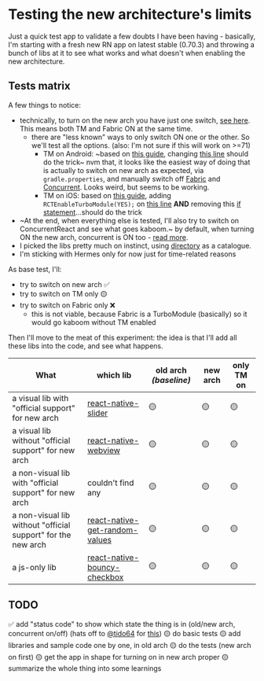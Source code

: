 # Testing the new architecture's limits

Just a quick test app to validate a few doubts I have been having - basically, I'm starting with a fresh new RN app on latest stable (0.70.3) and throwing a bunch of libs at it to see what works and what doesn't when enabling the new architecture.

## Tests matrix

A few things to notice:

- technically, to turn on the new arch you have just one switch, [see here](https://reactnative.dev/docs/next/the-new-architecture/use-app-template#enable-the-new-architecture). This means both TM and Fabric ON at the same time.
  - there are "less known" ways to only switch ON one or the other. So we'll test all the options. (also: I'm not sure if this will work on >=71)
    - TM on Android: ~based on [this guide](https://reactnative.dev/docs/new-architecture-app-modules-android#6-enable-the-useturbomodules-flag-in-your-application-oncreate), changing [this line](https://github.com/kelset/react-native-new-arch-limits/blob/main/android/app/src/main/java/com/testnewarchmatrix/MainApplication.java#L56) should do the trick~ nvm that, it looks like the easiest way of doing that is actually to switch on new arch as expected, via `gradle.properties`, and manually switch off [Fabric](https://github.com/kelset/react-native-new-arch-limits/blob/main/android/app/src/main/java/com/testnewarchmatrix/MainActivity.java#L37) and [Concurrent](https://github.com/kelset/react-native-new-arch-limits/blob/main/android/app/src/main/java/com/testnewarchmatrix/MainActivity.java#L45). Looks weird, but seems to be working.
    - TM on iOS: based on [this guide](https://reactnative.dev/docs/new-architecture-app-modules-ios#3-enable-turbo-native-module-system), adding `RCTEnableTurboModule(YES);` on [this line](https://github.com/kelset/react-native-new-arch-limits/blob/main/ios/TestNewArchMatrix/AppDelegate.mm#L34) **AND** removing this [if statement](https://github.com/kelset/react-native-new-arch-limits/blob/main/ios/TestNewArchMatrix/AppDelegate.mm#L94)...should do the trick
- ~At the end, when everything else is tested, I'll also try to switch on ConcurrentReact and see what goes kaboom.~ by default, when turning ON the new arch, concurrent is ON too - [read more](https://reactnative.dev/docs/next/react-18-and-react-native#react-18-enabled-by-default).
- I picked the libs pretty much on instinct, using [directory](https://reactnative.directory/) as a catalogue.
- I'm sticking with Hermes only for now just for time-related reasons

As base test, I'll:

- try to switch on new arch ✅
- try to switch on TM only 🟡
- try to switch on Fabric only ❌
  - this is not viable, because Fabric is a TurboModule (basically) so it would go kaboom without TM enabled

Then I'll move to the meat of this experiment: the idea is that I'll add all these libs into the code, and see what happens.

| What                                                         | which lib                                                                                  | old arch _(baseline)_ | new arch | only TM on |
| ------------------------------------------------------------ | ------------------------------------------------------------------------------------------ | --------------------- | -------- | ---------- |
| a visual lib with "official support" for new arch            | [react-native-slider](https://github.com/callstack/react-native-slider)                    | 🟡                    | 🟡       | 🟡         |
| a visual lib without "official support" for new arch         | [react-native-webview](https://github.com/react-native-webview/react-native-webview)       | 🟡                    | 🟡       | 🟡         |
| a non-visual lib with "official support" for new arch        | couldn't find any                                                                          | 🟡                    | 🟡       | 🟡         |
| a non-visual lib without "official support" for the new arch | [react-native-get-random-values](https://github.com/LinusU/react-native-get-random-values) | 🟡                    | 🟡       | 🟡         |
| a js-only lib                                                | [react-native-bouncy-checkbox](https://github.com/WrathChaos/react-native-bouncy-checkbox) | 🟡                    | 🟡       | 🟡         |

## TODO

✅ add "status code" to show which state the thing is in (old/new arch, concurrent on/off) (hats off to [@tido64](https://github.com/tido64) for [this](https://github.com/microsoft/react-native-test-app/blob/trunk/example/App.js#L159-L169))
🟡 do basic tests
🟡 add libraries and sample code one by one, in old arch
🟡 do the tests (new arch on first)
🟡 get the app in shape for turning on in new arch proper
🟡 summarize the whole thing into some learnings
